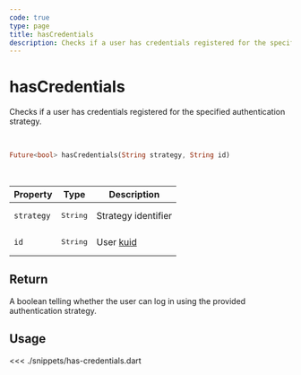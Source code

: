 ```yaml
---
code: true
type: page
title: hasCredentials
description: Checks if a user has credentials registered for the specified authentication strategy.
---
```


# hasCredentials

Checks if a user has credentials registered for the specified authentication strategy.

<br />

```dart
Future<bool> hasCredentials(String strategy, String id)
```

<br />

| Property | Type | Description |
|--- |--- |--- |
| `strategy` | <pre>String</pre> | Strategy identifier |
| `id` | <pre>String</pre> | User [kuid](/core/2/guides/main-concepts/authentication#kuzzle-user-identifier-kuid) |

## Return

A boolean telling whether the user can log in using the provided authentication strategy.

## Usage

<<< ./snippets/has-credentials.dart